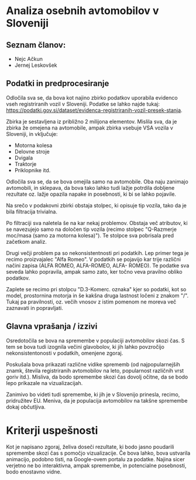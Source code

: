 # Analiza osebnih avtomobilov v Sloveniji

## Seznam članov:
* Nejc Ačkun
* Jernej Leskovšek


## Podatki in predprocesiranje
Odločila sva se, da bova kot najino zbirko podatkov uporabila evidenco vseh registriranih vozil v Sloveniji. Podatke se lahko najde tukaj: https://podatki.gov.si/dataset/evidenca-registriranih-vozil-presek-stanja.

Zbirka je sestavljena iz približno 2 milijona elementov. Mislila sva, da je zbirka že omejena na avtomobile, ampak zbirka vsebuje VSA vozila v Sloveniji, in vključuje:
 * Motorna kolesa
 * Delovne stroje
 * Dvigala
 * Traktorje
 * Priklopnike itd.
 
Odločila sva se, da se bova omejila samo na avtomobile. Oba naju zanimajo avtomobili, in sklepava, da bova tako lahko tudi lažje potrdila dobljene rezultate oz. lažje opazila napake in posebnosti, ki bi se lahko pojavile. 

Na srečo v podakovni zbirki obstaja stolpec, ki opisuje tip vozila, tako da je bila filtracija trivialna.

Po filtraciji sva naletela še na kar nekaj problemov. Obstaja več atributov, ki se navezujejo samo na določen tip vozila (recimo stolpec "Q-Razmerje moc/masa (samo za motorna kolesa)"). Te stolpce sva pobrisala pred začetkom analiz.

Drugi večji problem pa so nekonsistentnosti pri podatkih. Lep primer tega je recimo proizvajalec "Alfa Romeo". V podatkih se pojavijo kar trije različni načini zapisa (ALFA ROMEO, ALFA-ROMEO, ALFA- ROMEO). Te podatke sva seveda lahko popravila, ampak samo zato, ker točno veva pravilno obliko podatkov. 

Zaplete se recimo pri stolpcu "D.3-Komerc. oznaka" kjer so podatki, kot so model, prostornina motorja in še kakšna druga lastnost ločeni z znakom "/". Tukaj pa pravilnosti, oz. večih vnosov z istim pomenom ne moreva več zaznavati in popravljati.

## Glavna vprašanja / izzivi
Osredotočila se bova na spremembe v populaciji avtomobilov skozi čas. S tem se bova tudi izognila večini glavobolov, ki jih lahko povzročijo nekonsistentonosti v podatkih, omenjene zgoraj.

Poskušala bova prikazati različne vidike sprememb (od najpopularnejših znamk, števila registriranih avtomobilov na leto, popularnost različnih vrst goriv itd.). Misliva, da bodo spremembe skozi čas dovolj očitne, da se bodo lepo prikazale na vizualizacijah.

Zanimivo bo videti tudi spremembe, ki jih je v Slovenijo prinesla, recimo, pridružitev EU. Meniva, da je populacija avtomobilov na takšne spremembe dokaj občutljiva.

# Kriterji uspešnosti
Kot je napisano zgoraj, želiva doseči rezultate, ki bodo jasno poudarili spremembe skozi čas s pomočjo vizualizacije. Če bova lahko, bova ustvarila animacijo, podobno tisti, na Google-ovem portalu za podatke. Najina sicer verjetno ne bo interaktivna, ampak spremembe, in potencialne posebnosti, bodo enostavno vidne.

